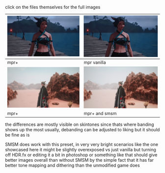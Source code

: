 click on the files themselves for the full images  

| ![mpr+](https://github.com/neirusalwa/mpr/blob/main/examples/malkovich%20plus%20(ruby%20sea).png) | ![original](https://github.com/neirusalwa/mpr/blob/main/examples/malkovich%20original%20(ruby%20sea).png) |  
| --- | --- |  
| mpr+ | mpr vanilla |
| ![mpr+](https://github.com/neirusalwa/mpr/blob/main/examples/MPR%2B%20only%20(ahm%20areng).png) | ![mpr+smsm](https://github.com/neirusalwa/mpr/blob/main/examples/MPR%2B%20%26%20SMSM%20(ahm%20areng).png) |
| mpr+ | mpr+ and smsm |
  
the differences are mostly visible on skintones since thats where banding shows up the most usually, debanding can be adjusted to liking but it should be fine as is  

SMSM does work with this preset, in very very bright scenarios like the one showcased here it might be slightly overexposed vs just vanilla but turning off HDR.fx or editing it a bit in photoshop or something like that should give better images overall than without SMSM by the simple fact that it has far better tone mapping and dithering than the unmodified game does
